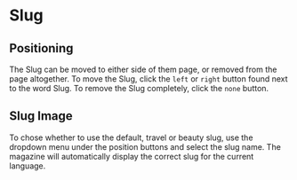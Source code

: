# Slug
<!-- [[TOC]] -->

## Positioning

The Slug can be moved to either side of them page, or removed from the page altogether. To move the Slug, click the `left` or `right` button found next to the word Slug. To remove the Slug completely, click the `none` button.


## Slug Image

To chose whether to use the default, travel or beauty slug, use the dropdown menu under the position buttons and select the slug name. The magazine will automatically display the correct slug for the current language.
